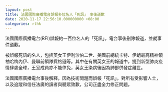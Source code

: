 ```yaml
---
layout: post
title: 法國國際廣播電台誤報多位名人「死訊」　事後道歉
date: 2020-11-17 22:56:10.000000000 +08:00
categories: rthk
---
```


法國國際廣播電台(RFI)誤報約一百位名人的「死訊」。電台事後刪除報道，並就事件道歉。

被誤報死訊的名人，包括英女王伊利沙伯二世、美國前總統卡特、伊朗最高精神領袖哈梅內伊、曼聯前領隊費格遜等。其中在有關英女王的報道中，提到新型肺炎疫情肆虐全球，王室成員亦不能倖免，英女王染病後因為肺部併發症離世。

法國國際廣播電台事後解釋，因為技術問題而誤報「死訊」，對所有受影響人士，以及追蹤和信任法廣的讀者與聽眾致歉，公司正盡全力修正問題。
